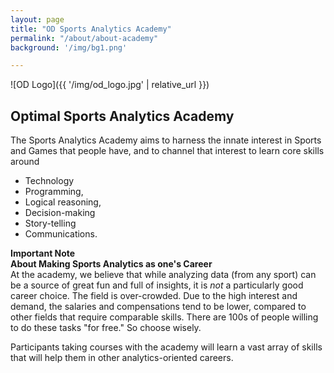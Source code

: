 ```yaml
---
layout: page
title: "OD Sports Analytics Academy"
permalink: "/about/about-academy"
background: '/img/bg1.png'

---
```


![OD Logo]({{ '/img/od_logo.jpg' | relative_url }})

## Optimal Sports Analytics Academy 

The Sports Analytics Academy aims to harness the innate interest in Sports and Games that people have, and to channel that interest to learn 
core skills around 
- Technology
- Programming, 
- Logical reasoning, 
- Decision-making 
- Story-telling 
- Communications.

**Important Note**<br>
**About Making Sports Analytics as one's Career**<br>
At the academy, we believe that while analyzing data (from any sport) can be a source of great fun and full of insights, it is *not* a particularly good career choice. The field is over-crowded. Due to the high interest and demand, the salaries and compensations tend to be lower, compared to other fields that require comparable skills. There are 100s of people willing to do these tasks "for free." So choose wisely.

Participants taking courses with the academy will learn a vast array of skills that will help them in other analytics-oriented careers.


